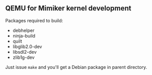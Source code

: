 QEMU for Mimiker kernel development
---

Packages required to build:

 * debhelper
 * ninja-build
 * quilt
 * libglib2.0-dev
 * libsdl2-dev
 * zlib1g-dev

Just issue `make` and you'll get a Debian package in parent directory.
